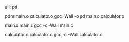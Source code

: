 all: pd

pdm:main.o calculator.o
	gcc -Wall -o pd main.o calculator.o

main.o:main.c
	gcc -c -Wall main.c

calculator.o:calculator.c
	gcc -c -Wall calculator.c
